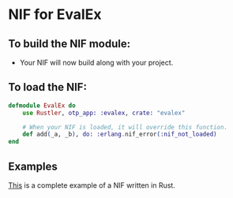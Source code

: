 # NIF for EvalEx

## To build the NIF module:

- Your NIF will now build along with your project.

## To load the NIF:

```elixir
defmodule EvalEx do
    use Rustler, otp_app: :evalex, crate: "evalex"

    # When your NIF is loaded, it will override this function.
    def add(_a, _b), do: :erlang.nif_error(:nif_not_loaded)
end
```

## Examples

[This](https://github.com/hansihe/NifIo) is a complete example of a NIF written in Rust.
